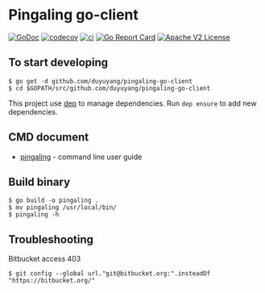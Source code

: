 # Pingaling go-client

[![GoDoc](https://godoc.org/github.com/duyuyang/pingaling-go-client/pkg/pingaling?status.svg)](https://godoc.org/github.com/duyuyang/pingaling-go-client/pkg/pingaling)
[![codecov](https://codecov.io/bb/pingaling-monitoring/client/branch/master/graph/badge.svg)](https://codecov.io/bb/pingaling-monitoring/client)
[![ci](https://img.shields.io/bitbucket/pipelines/pingaling-monitoring/client.svg)](https://github.com/duyuyang/pingaling-go-client/addon/pipelines/home#!/)
[![Go Report Card](https://goreportcard.com/badge/github.com/duyuyang/pingaling-go-client)](https://goreportcard.com/report/github.com/duyuyang/pingaling-go-client)
[![Apache V2 License](https://img.shields.io/badge/license-Apache%20V2-blue.svg)](https://github.com/duyuyang/pingaling-go-client/src/master/LICENSE)


## To start developing

```shell
$ go get -d github.com/duyuyang/pingaling-go-client
$ cd $GOPATH/src/github.com/duyuyang/pingaling-go-client
```

This project use [dep](https://github.com/golang/dep) to manage dependencies.
Run `dep ensure` to add new dependencies.

## CMD document

* [pingaling](doc/pingaling.md) - command line user guide

## Build binary

```shell
$ go build -o pingaling .
$ mv pingaling /usr/local/bin/
$ pingaling -h
```

## Troubleshooting

Bitbucket access 403

```shell
$ git config --global url."git@bitbucket.org:".insteadOf "https://bitbucket.org/"
```
